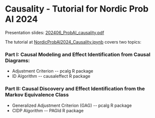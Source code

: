 # Causality - Tutorial for Nordic Prob AI 2024

Presentation slides: [202406_ProbAI_causality.pdf](https://github.com/adele/Causality-Tutorial/blob/main/Nordic%20ProbAI%202024/202406_ProbAI_causality.pdf)

The tutorial at [NordicProbAI2024_Causality.ipynb](https://colab.research.google.com/github/adele/Causality-Tutorial/blob/main/Nordic%20ProbAI%202024/NordicProbAI2024_Causality.ipynb)  covers two topics:

### Part I: Causal Modeling and Effect Identification from Causal Diagrams:

-   Adjustment Criterion -- pcalg R package
-   ID Algorithm -- causaleffect R package

### Part II: Causal Discovery and Effect Identification from the Markov Equivalence Class

-   Generalized Adjustment Criterion (GAG) -- pcalg R package
-   CIDP Algorithm -- PAGId R package

